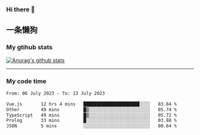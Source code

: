 ### Hi there 👋

## 一条懒狗
<!--
**kiss-me-quickly/kiss-me-quickly** is a ✨ _special_ ✨ repository because its `README.md` (this file) appears on your GitHub profile.

Here are some ideas to get you started:

- 🔭 I’m currently working on ...
- 🌱 I’m currently learning ...
- 👯 I’m looking to collaborate on ...
- 🤔 I’m looking for help with ...
- 💬 Ask me about ...
- 📫 How to reach me: ...
- 😄 Pronouns: ...
- ⚡ Fun fact: ...
-->


### My gtihub stats

[![Anurag's github stats](https://github-readme-stats.vercel.app/api?username=kiss-me-quickly)](https://github.com/anuraghazra/github-readme-stats)

***

### My code time

<!--START_SECTION:waka-->

```txt
From: 06 July 2023 - To: 13 July 2023

Vue.js       12 hrs 4 mins   █████████████████████░░░░   83.84 %
Other        49 mins         █▒░░░░░░░░░░░░░░░░░░░░░░░   05.74 %
TypeScript   49 mins         █▒░░░░░░░░░░░░░░░░░░░░░░░   05.72 %
Prolog       33 mins         █░░░░░░░░░░░░░░░░░░░░░░░░   03.88 %
JSON         5 mins          ░░░░░░░░░░░░░░░░░░░░░░░░░   00.64 %
```

<!--END_SECTION:waka-->
